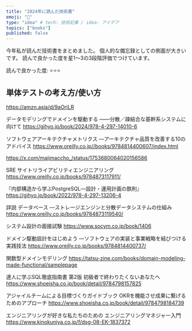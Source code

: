 ```yaml
---
title: "2024年に読んだ技術書"
emoji: "🦍"
type: "idea" # tech: 技術記事 / idea: アイデア
topics: ["books"]
published: false
---
```


今年私が読んだ技術書をまとめました。
個人的な備忘録としての側面が大きいです。
読んで良かった度を星1〜3の3段階評価でつけています。

読んで良かった度: ⭐️⭐️⭐️

## 単体テストの考え方/使い方

https://amzn.asia/d/9aOrjLR


データモデリングでドメインを駆動する
――分散／疎結合な基幹系システムに向けて
https://gihyo.jp/book/2024/978-4-297-14010-6

ソフトウェアアーキテクチャメトリクス
―アーキテクチャ品質を改善する10のアドバイス
https://www.oreilly.co.jp//books/9784814400607/index.html

https://x.com/majimaccho_/status/1753680064020156586


SRE サイトリライアビリティエンジニアリング
https://www.oreilly.co.jp/books/9784873117911/

『内部構造から学ぶPostgreSQL―設計・運用計画の鉄則』
https://gihyo.jp/book/2022/978-4-297-13206-4


詳説 データベース
―ストレージエンジンと分散データシステムの仕組み
https://www.oreilly.co.jp/books/9784873119540/

システム設計の面接試験
https://www.socym.co.jp/book/1406


ドメイン駆動設計をはじめよう
―ソフトウェアの実装と事業戦略を結びつける実践技法
https://www.oreilly.co.jp/books/9784814400737/

関数型ドメインモデリング
https://tatsu-zine.com/books/domain-modeling-made-functional/samplepage

達人に学ぶSQL徹底指南書 第2版 初級者で終わりたくないあなたへ
https://www.shoeisha.co.jp/book/detail/9784798157825

アジャイルチームによる目標づくりガイドブック OKRを機能させ成果に繋げるためのアプローチ
https://www.shoeisha.co.jp/book/detail/9784798184739

エンジニアリングが好きな私たちのための エンジニアリングマネジャー入門
https://www.kinokuniya.co.jp/f/dsg-08-EK-1837372